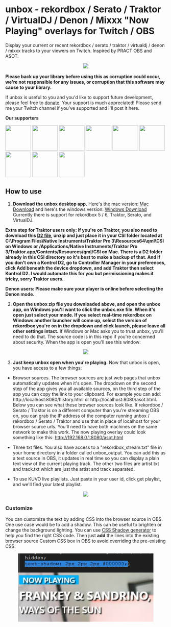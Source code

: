 # unbox - rekordbox / Serato / Traktor / VirtualDJ / Denon / Mixxx "Now Playing" overlays for Twitch / OBS

Display your current or recent rekordbox / serato / traktor / virtualdj / denon / mixxx tracks to your viewers on Twitch. Inspired by PRACT OBS and ASOT.
<p align="center">
 <img src="https://cdn.discordapp.com/attachments/780172543771410452/783904760880562176/Screen_Shot_2020-12-02_at_7.56.55_PM.png" />
</p>

**Please back up your library before using this as corruption could occur, we're not responsible for any issues, or corruption that this software may cause to your library.**

If unbox is useful to you and you'd like to support future development, please feel free to [donate](https://paypal.me/erikrichardlarson?locale.x=en_US). Your support is much appreciated! Please send me your Twitch channel if you've supported and I'll post it here. 

**Our supporters**

<p float="left">
 <a href="https://www.twitch.tv/dj_frankwillard"><img src="https://static-cdn.jtvnw.net/jtv_user_pictures/e00acb7c-4b8b-4227-9642-c4f0a5ce5962-profile_image-70x70.png" data-canonical-src="https://static-cdn.jtvnw.net/jtv_user_pictures/e00acb7c-4b8b-4227-9642-c4f0a5ce5962-profile_image-70x70.png" width="80" height="80" /></a>
<a href="https://www.twitch.tv/djaramistv"> <img src="https://static-cdn.jtvnw.net/jtv_user_pictures/93f54a41-ec11-459a-885f-bb5ce4550aa9-profile_image-300x300.png" data-canonical-src="https://static-cdn.jtvnw.net/jtv_user_pictures/93f54a41-ec11-459a-885f-bb5ce4550aa9-profile_image-300x300.png" width="80" height="80" /></a>
<a href="https://www.twitch.tv/djtaylornorris"> <img src="https://static-cdn.jtvnw.net/jtv_user_pictures/d533704e-55a7-4912-b744-82e0c63e93b9-profile_image-300x300.png" data-canonical-src="https://static-cdn.jtvnw.net/jtv_user_pictures/d533704e-55a7-4912-b744-82e0c63e93b9-profile_image-300x300.png" width="80" height="80" /></a>
 <a href="https://www.twitch.tv/geoffbutler"> <img src="https://static-cdn.jtvnw.net/jtv_user_pictures/42c50839-6fe5-4a18-b61c-09d0f1d44ab2-profile_image-300x300.png" data-canonical-src="https://static-cdn.jtvnw.net/jtv_user_pictures/42c50839-6fe5-4a18-b61c-09d0f1d44ab2-profile_image-300x300.png" width="80" height="80" /></a>
  <a href="https://www.twitch.tv/reorderdj"> <img src="https://static-cdn.jtvnw.net/jtv_user_pictures/7716d257-49e5-41ec-8404-2a4883507b2a-profile_image-70x70.png" data-canonical-src="https://static-cdn.jtvnw.net/jtv_user_pictures/7716d257-49e5-41ec-8404-2a4883507b2a-profile_image-70x70.png" width="80" height="80" /></a>
 <a href="https://www.twitch.tv/djnixinthemix"> <img src="https://static-cdn.jtvnw.net/jtv_user_pictures/5fb836da-5730-406f-9bb1-cc7dde4b734a-profile_image-70x70.png" data-canonical-src="https://static-cdn.jtvnw.net/jtv_user_pictures/5fb836da-5730-406f-9bb1-cc7dde4b734a-profile_image-70x70.png" width="80" height="80" /></a>
  <a href="https://www.twitch.tv/hybrid_blak/"> <img src="https://static-cdn.jtvnw.net/jtv_user_pictures/5596fc47-d7aa-4082-ae88-b4cc07ceb032-profile_image-300x300.png" data-canonical-src="https://static-cdn.jtvnw.net/jtv_user_pictures/5596fc47-d7aa-4082-ae88-b4cc07ceb032-profile_image-300x300.png" width="80" height="80" /></a>
 <a href="https://www.twitch.tv/nt_demon_au"> <img src="https://static-cdn.jtvnw.net/jtv_user_pictures/d0ae4349-cbe5-4af2-83b6-3d407328fbde-profile_image-70x70.png" data-canonical-src="https://static-cdn.jtvnw.net/jtv_user_pictures/d0ae4349-cbe5-4af2-83b6-3d407328fbde-profile_image-70x70.png" width="80" height="80" /></a>
 <a href="https://www.twitch.tv/djrexy"> <img src="https://static-cdn.jtvnw.net/jtv_user_pictures/djrexy-profile_image-de773f4e44dcdeca-70x70.jpeg" data-canonical-src="https://static-cdn.jtvnw.net/jtv_user_pictures/djrexy-profile_image-de773f4e44dcdeca-70x70.jpeg" width="80" height="80" /></a>
</p>

## How to use
1. **Download the unbox desktop app.** Here's the mac version: [Mac Download](https://github.com/erikrichardlarson/unbox/releases/download/8.3/unbox-mac.zip) and here's the windows version: [Windows Download](https://github.com/erikrichardlarson/unbox/releases/download/8.3/unbox-windows.zip) Currently there is support for rekordbox 5 / 6, Traktor, Serato, and VirtualDJ. 

**Extra step for Traktor users only: If you're on Traktor, you also need to download this [D2 file](https://github.com/erikrichardlarson/unbox/releases/download/7.0/D2.zip), unzip and just place it in your CSI folder located at C:\Program Files\Native Instruments\Traktor Pro 3\Resources64\qml\CSI on Windows or /Applications/Native Instruments/Traktor Pro 3/Traktor.app/Contents/Resources/qml/CSI on Mac. There is a D2 folder already in this CSI directory so it's best to make a backup of that. And if you don't own a Kontrol D2, go to Controller Manager in your preferences, click Add beneath the device dropdown, and add Traktor then select Kontrol D2. I would automate this for you but permissioning makes it tricky, sorry Traktor users.**

**Denon users: Please make sure your player is online before selecting the Denon mode.**

2. **Open the unbox zip file you downloaded above, and open the unbox app, on Windows you'll want to click the unbox.exe file. When it's open just select your mode. If you select real-time rekordbox on Windows another launcher will come up, select the version of rekordbox you're on in the dropdown and click launch, please leave all other settings intact.** If Windows or Mac asks you to trust unbox, you'll need to do that. The source code is in this repo if you're concerned about security. When the app is open you'll see this window:  
<p align="center">
<img src="https://media.discordapp.net/attachments/790269915444805656/842113372522676274/Screen_Shot_2021-05-12_at_11.57.24_AM.png?width=614&height=614" data-canonical-src="https://media.discordapp.net/attachments/790269915444805656/842113372522676274/Screen_Shot_2021-05-12_at_11.57.24_AM.png?width=614&height=614" />
</p>

3. **Just keep unbox open when you're playing.** Now that unbox is open, you have access to a few things:  

*  Browser sources. The browser sources are just web pages that unbox automatically updates when it's open. The dropdown on the second step of the app gives you all available sources, on the third step of the app you can copy the link to your clipboard. For example you can add: http://localhost:8080/history.html or http://localhost:8080/asot.html. Below you can see what these browser sources look like. If rekordbox / Serato / Traktor is on a different computer than you're streaming OBS on, you can grab the IP address of the computer running unbox / rekordbox / Serato / Traktor and use that in place of localhost for your browser source urls. You'll need to have both machines on the same network to make this work. The now playing overlay could look something like this: http://192.168.0.1:8080/asot.html
 
*  Three txt files. You also have access to a "rekordbox_stream.txt" file in your home directory in a folder called unbox_output. You can add this as a text source in OBS, it updates in real time so you can display a plain text view of the current playing track. The other two files are artist.txt and track.txt which are just the artist and track separated. 

*  To use KUVO live playlists. Just paste in your user id, click get playlist, and we'll find your latest playlist.

<p align="center">
 <img src="https://media.discordapp.net/attachments/790269915444805656/802319468609011712/Screen_Shot_2021-01-22_at_3.30.39_PM.png" />
</p>

### Customize

You can customize the text by adding CSS into the browser source in OBS. One use case would be to add a shadow. This can be useful to brighten or change the background lighting.
You can use [CSS Shadow generator](https://html-css-js.com/css/generator/text-shadow/) to help you find the right CSS code. Then just **add** the lines into the existing browser source Custom CSS box in OBS to avoid overriding the pre-existing CSS.

<p align="center">
 <img src="images/shadow.jpg?raw=true" />
</p>

